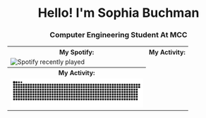 <h1 align="center">Hello! I'm Sophia Buchman</h1>
<h3 align="center">Computer Engineering Student At MCC</h3>


<table>
  <tr>
    <th>My Spotify:</th>
    <th>My Activity:</th>
  </tr>
  <tr>
    <td>
      <img src="https://spotify-recently-played-readme.vercel.app/api?user=31n75zap74pmloq7pdfhnkqizocm&width=500" alt="Spotify recently played" width="500">
    </td>
  </tr>
  <th>My Activity:</th>
  <tr>
    <td>
        <img src="https://raw.githubusercontent.com/thesquidgrid/thesquidgrid/output/github-contribution-grid-snake.svg" 
             alt="GitHub Contribution Snake Animation" width="300"
             style="transform: rotate(90);">
      </td>
  </tr>
</table>
